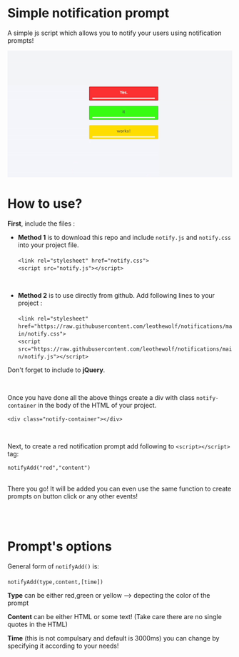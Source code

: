 # Simple notification prompt
A simple js script which allows you to notify your users using notification prompts!

<p align="center">
  <img src="https://raw.githubusercontent.com/leothewolf/random-things/main/css/notifications/notify.gif" />
</p>


# How to use?

**First**, include the files : 

- **Method 1** is to download this repo and include ``notify.js`` and ``notify.css`` into your project file. <br><br>``<link rel="stylesheet" href="notify.css">``<br>``<script src="notify.js"></script>``

<br>

- **Method 2** is to use directly from github. Add following lines to your project : <br><br> ``<link rel="stylesheet" href="https://raw.githubusercontent.com/leothewolf/notifications/main/notify.css">``<br>``<script src="https://raw.githubusercontent.com/leothewolf/notifications/main/notify.js"></script>``

Don't forget to include to **jQuery**.

<br>

Once you have done all the above things create a div with class ``notify-container`` in the body of the HTML of your project.

```
<div class="notify-container"></div>
```
<br>

Next, to create a red notification prompt add following to ``<script></script>`` tag:
```
notifyAdd("red","content")
```
<br>
There you go! It will be added you can even use the same function to create prompts on button click or any other events!

<br><br>

# Prompt's options

General form of ``notifyAdd()`` is:<br><br>
```notifyAdd(type,content,[time])```

**Type** can be either red,green or yellow --> depecting the color of the prompt

**Content** can be either HTML or some text! (Take care there are no single quotes in the HTML)

**Time** (this is not compulsary and default is 3000ms) you can change by specifying it according to your needs!

